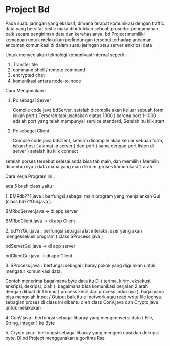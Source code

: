 <h1> Project Bd </h1>

<p> Pada suatu jaringan yang ekslusif, dimana terapat komunikasi dengan traffic data yang bersifat restic maka dibutuhkan sebuah prosedur pengamanan baik secara pengiriman data dan kerahasianya, bd Project memiliki kemapuan untuk melakukan perlindungan tersebut  terhadap ancaman-ancaman komunikasi di dalam suatu jaringan atau server enkripsi data </p>

Untuk menyediakan teknologi komunikasi internal seperti :

1. Transfer file 
2. command shell / remote command
3. encrypted chat 
4. komunikasi antara node-to-node

Cara Mengunakan :
  1. Pc sebagai Server
        <p> Compile code java bdServer, setelah dicompile akan keluar sebuah form isikan port ( Terserah tapi usahakan diatas 1000 ) karena port 1-1000 adalah port yang telah mempunyai service standard, Setelah itu klik start </p> 
  2. Pc sebagai Client 
        <p> Compile code java bdClient, setelah dicompile akan keluar sebuah form, isikan host ( alamat ip server ) dan port ( sama dengan port listen di server ) setelah itu klik connect </p> 
  <p> setelah porses tersebut selesai anda bisa tab main, dan memilih ( Memilih dicomboxnya ) data mana yang mau dikirim. proses komunikasi 2 arah</p> 

Cara Kerja Program ini : <p> 
  <p> ada 5 buah class yaitu : </p> 
    <p> 1. BMRdb???.java : berfungsi sebagai main program yang menjalankan Gui (class bd???Gui.java ).</p> 
        <p> BMRbdServer.java -> di app server </p>
        <p> BMRbdClient.java -> di app Client </p>
    <p> 2. bd???Gui.java : berfungsi sebagai alat interaksi user yang akan mengeksekusi program ( class SProcess.java ) </p> 
        <p> bdServerGui.java -> di app server </p> 
        <p> bdClientGui.java -> di app Client </p> 
    <p> 3. SProcess.java : berfungsi sebagai libaray pokok yang digunkan untuk mengatur komunikasi data. </p> 
    <p> Contoh menerima bagaimana byte data itu Di ( terima, kirim, eksekusi, enkripsi, dekripsi, olah ). bagaimana bisa komunikasi berjalan 2 arah dengan dibuat di Thread ( process kecil dari process induknya ). bagaimana bisa mengolah Input / Output baik itu di network atau read write file lognya. sebagian proses di class ini dibantu oleh class ConV.java dan Crypto.java untuk melakukan </p> 
    <p> 4. ConV.java     : berfungsi sebagai libaray yang mengconversi data ( File, String, Integer ) ke Byte  <p>
    <p> 5. Cryoto.java   : berfungsi sebagai libaray yang mengenkripsi dan dekripsi byte. Di bd Project menggunakan algoritma  Rsa <p>
</p>
